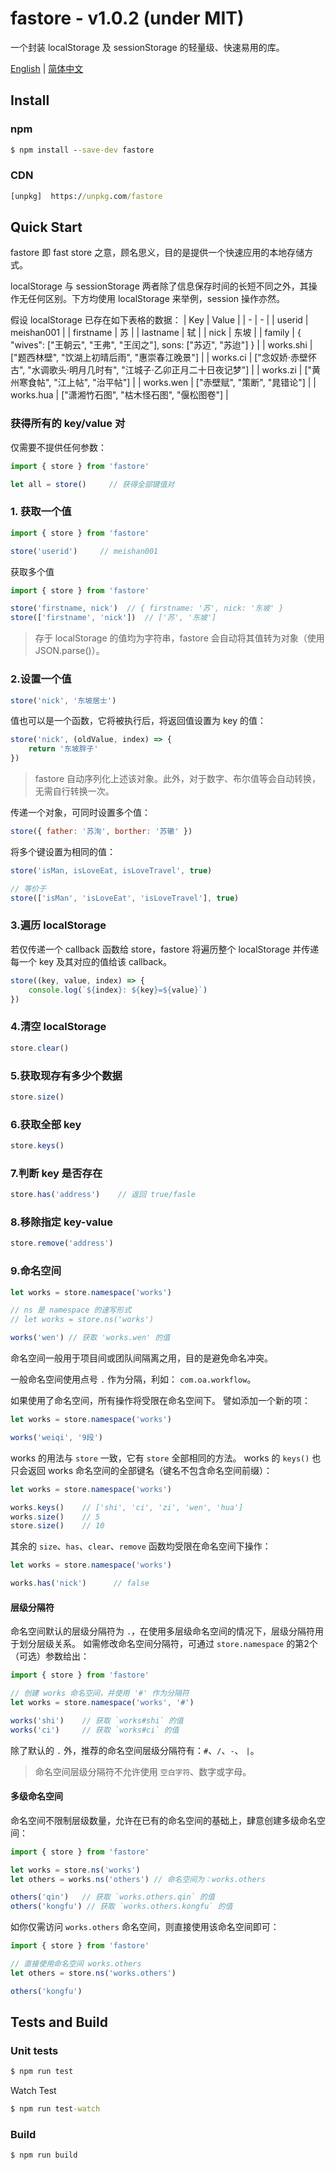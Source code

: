 # fastore - v1.0.2 (under MIT)
一个封装 localStorage 及 sessionStorage 的轻量级、快速易用的库。

[English](./readme.md) | [简体中文](./zh-CN.md)

## Install
### npm
```cmd
$ npm install --save-dev fastore
```

### CDN
```cmd
[unpkg]  https://unpkg.com/fastore
```

## Quick Start
fastore 即 fast store 之意，顾名思义，目的是提供一个快速应用的本地存储方式。

localStorage 与 sessionStorage 两者除了信息保存时间的长短不同之外，其操作无任何区别。下方均使用 localStorage 来举例，session 操作亦然。

假设 localStorage 已存在如下表格的数据：
| Key | Value |
| - | - |
| userid | meishan001 |
| firstname | 苏 |
| lastname | 轼 |
| nick | 东坡 |
| family | { "wives": ["王朝云", "王弗", "王闰之"], sons: ["苏迈", "苏迨"] } |
| works.shi | ["题西林壁", "饮湖上初晴后雨", "惠崇春江晚景"] |
| works.ci | ["念奴娇·赤壁怀古", "水调歌头·明月几时有", "江城子·乙卯正月二十日夜记梦"] |
| works.zi | ["黄州寒食帖", "江上帖", "治平帖"] |
| works.wen | ["赤壁赋", "策断", "晁错论"] |
| works.hua | ["潇湘竹石图", "枯木怪石图", "偃松图卷"] |

### 获得所有的 key/value 对
仅需要不提供任何参数：
``` javascript
import { store } from 'fastore'

let all = store()     // 获得全部键值对
```

### 1. 获取一个值
``` javascript
import { store } from 'fastore'

store('userid')     // meishan001
```

获取多个值
``` javascript
import { store } from 'fastore'

store('firstname, nick')  // { firstname: '苏', nick: '东坡' }
store(['firstname', 'nick'])  // ['苏', '东坡']
```

> 存于 localStorage 的值均为字符串，fastore 会自动将其值转为对象（使用 JSON.parse()）。

### 2.设置一个值
``` javascript
store('nick', '东坡居士')
```

值也可以是一个函数，它将被执行后，将返回值设置为 key 的值：
``` javascript
store('nick', (oldValue, index) => {
    return '东坡胖子'
})
```

> fastore 自动序列化上述该对象。此外，对于数字、布尔值等会自动转换，无需自行转换一次。

传递一个对象，可同时设置多个值：
``` javascript
store({ father: '苏洵', borther: '苏辙' })
```

将多个键设置为相同的值：
``` javascript
store('isMan, isLoveEat, isLoveTravel', true)

// 等价于
store(['isMan', 'isLoveEat', 'isLoveTravel'], true)
```

### 3.遍历 localStorage

若仅传递一个 callback 函数给 store，fastore 将遍历整个 localStorage 并传递每一个 key 及其对应的值给该 callback。

``` javascript
store((key, value, index) => {
    console.log(`${index}: ${key}=${value}`)
})
```

### 4.清空 localStorage
``` javascript
store.clear()
```

### 5.获取现存有多少个数据
``` javascript
store.size()
```

### 6.获取全部 key
``` javascript
store.keys()
```

### 7.判断 key 是否存在
``` javascript
store.has('address')    // 返回 true/fasle
```

### 8.移除指定 key-value
``` javascript
store.remove('address')
```

### 9.命名空间
``` javascript
let works = store.namespace('works')

// ns 是 namespace 的速写形式
// let works = store.ns('works')

works('wen') // 获取 'works.wen' 的值
```

命名空间一般用于项目间或团队间隔离之用，目的是避免命名冲突。

一般命名空间使用点号 `.` 作为分隔，利如： `com.oa.workflow`。

如果使用了命名空间，所有操作将受限在命名空间下。
譬如添加一个新的项：

``` javascript
let works = store.namespace('works')

works('weiqi', '9段')
```

works 的用法与 `store` 一致，它有 `store` 全部相同的方法。
works 的 `keys()` 也只会返回 works 命名空间的全部键名（键名不包含命名空间前缀）：

``` javascript
let works = store.namespace('works')

works.keys()    // ['shi', 'ci', 'zi', 'wen', 'hua']
works.size()    // 5
store.size()    // 10
```

其余的 `size`、`has`、`clear`、`remove` 函数均受限在命名空间下操作：

``` javascript
let works = store.namespace('works')

works.has('nick')      // false
```

#### 层级分隔符

命名空间默认的层级分隔符为 `.`，在使用多层级命名空间的情况下，层级分隔符用于划分层级关系。
如需修改命名空间分隔符，可通过 `store.namespace` 的第2个（可选）参数给出：

``` javascript
import { store } from 'fastore'

// 创建 works 命名空间，并使用 '#' 作为分隔符
let works = store.namespace('works', '#')

works('shi')    // 获取 `works#shi` 的值
works('ci')     // 获取 `works#ci` 的值
```

除了默认的 `.` 外，推荐的命名空间层级分隔符有：`#`、`/`、`-`、 `|`。

> 命名空间层级分隔符不允许使用 `空白字符`、数字或字母。

#### 多级命名空间

命名空间不限制层级数量，允许在已有的命名空间的基础上，肆意创建多级命名空间：

``` javascript
import { store } from 'fastore'

let works = store.ns('works')
let others = works.ns('others') // 命名空间为：works.others

others('qin')   // 获取 `works.others.qin` 的值
others('kongfu') // 获取 `works.others.kongfu` 的值
```

如你仅需访问 `works.others` 命名空间，则直接使用该命名空间即可：

``` javascript
import { store } from 'fastore'

// 直接使用命名空间 works.others
let others = store.ns('works.others')

others('kongfu')
```

## Tests and Build

### Unit tests

```cmd
$ npm run test
```

Watch Test
```cmd
$ npm run test-watch
```

### Build

```cmd
$ npm run build
```